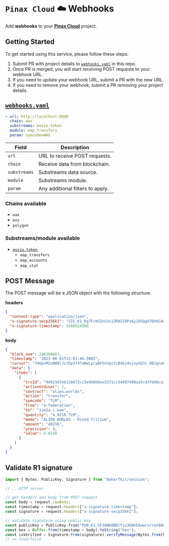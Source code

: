 # `Pinax Cloud` ☁️ Webhooks

Add **webhooks** to your [**Pinax Cloud**](https://pinax.network/) project.

## Getting Started

To get started using this service, please follow these steps:

1. Submit PR with project details to [`webhooks.yaml`](webhooks.yml) in this repo.
2. Once PR is merged, you will start receiving POST requests to your webhook URL.
3. If you need to update your webhook URL, submit a PR with the new URL.
4. If you need to remove your webhook, submit a PR removing your project details.

## [`webhooks.yaml`](webhooks.yml)
```yaml
- url: http://localhost:8000
  chain: wax
  substreams: eosio.token
  module: map_transfers
  param: symcode=WAX
```

| Field         | Description |
| ------------- | ----------- |
| `url`         | URL to receive POST requests. |
| `chain`       | Receive data from blockchain. |
| `substreams`  | Substreams data source. |
| `module`      | Substreams module. |
| `param`       | Any additional filters to apply. |

### Chains available
- `wax`
- `eos`
- `polygon`

### Substreams/module available
- [`eosio.token`](https://github.com/pinax-network/substreams/tree/develop/eosio.token)
  - `map_transfers`
  - `map_accounts`
  - `map_stat`

## POST Message

The POST message will be a JSON object with the following structure:

**headers**

```json
{
  "content-type": "application/json",
  "x-signature-secp256k1": "SIG_K1_Kg7FcN3ZnCUs1ZRH129Ps6yiDSQgkTQhbCAugH7AGKkpQaumLXw5yZ4S7vahcqWt44RBgHrCCmSWfKCih8AZ99aMU68PDs",
  "x-signature-timestamp": 1685624506
}
```

**body**

```json
{
  "block_num": 248308667,
  "timestamp": "2023-06-01T13:01:46.500Z",
  "cursor": "74OpvM2u8WQlJLYDp3f4TaWwLpcyBF5nVgvtLBdGj4ujoyGQ3s_0B2gnaBmFw__wj0S_T12tit_PRX9588FTuNPrxusyvyc7R30vkd29qLDuLPr7MQ9NJb0xDuOJaovRWTjfYQrzebID6tWyaaCMZURmYsAjfmG1hj1ZpoxTcKQQ7HVmwW_6dJrU0_uWpIATrep0RbLwlSmrB2EvKkxfa8XWZfTOtjslMXU=",
  "data": {
    "items": [
      {
        "trxId": "9d923d7eb12b872cc5e456b8ee3371cc34497499aa5cd3fd48ca375ea048683a",
        "actionOrdinal": 2,
        "contract": "alien.worlds",
        "action": "transfer",
        "symcode": "TLM",
        "from": "m.federation",
        "to": "1im2a.c.wam",
        "quantity": "4.0216 TLM",
        "memo": "ALIEN WORLDS - Mined Trilium",
        "amount": "40216",
        "precision": 4,
        "value": 4.0216
      }
    ]
  }
}
```

## Validate R1 signature

```typescript
import { Bytes, PublicKey, Signature } from "@wharfkit/session";

// ...HTTP server

// get headers and body from POST request
const body = request.rawBody;
const timestamp = request.headers["x-signature-timestamp"];
const signature = request.headers["x-signature-secp256k1"];

// validate signature using public key
const publicKey = PublicKey.from("PUB_K1_5F38WK8BDCfiu3EWhb5wwrsrrat86GhVEyXp33NbDTB8DgtG4B");
const hex = Buffer.from(timestamp + body).toString("hex");
const isVerified = Signature.from(signature).verifyMessage(Bytes.from(hex), publicKey);
// => true/false
```